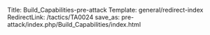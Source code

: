 Title: Build_Capabilities-pre-attack
Template: general/redirect-index
RedirectLink: /tactics/TA0024
save_as: pre-attack/index.php/Build_Capabilities/index.html